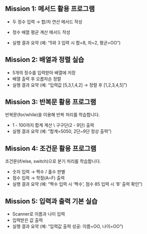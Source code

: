 ## Mission 1: 메서드 활용 프로그램

- 두 정수 입력 → 합/차 연산 메서드 작성
- 정수 배열 평균 계산 메서드 작성

- 실행 결과 요약 (예: “5와 3 입력 시 합=8, 차=2, 평균=OO”)

## Mission 2: 배열과 정렬 실습

- 5개의 정수를 입력받아 배열에 저장
- 배열 출력 후 오름차순 정렬
- 실행 결과 요약 (예: “입력값 \[5,3,1,4,2\] → 정렬 후 \[1,2,3,4,5\]”)

## Mission 3: 반복문 활용 프로그램
반복문(for/while)을 이용해 반복 처리를 학습합니다.

- 1 - 100까지 합계 계산 \ 구구단(2 - 9단) 출력
- 실행 결과 요약 (예: “합계=5050, 2단\~9단 정상 출력”)

## Mission 4: 조건문 활용 프로그램
조건문(if/else, switch)으로 분기 처리를 학습합니다.

- 숫자 입력 → 짝수 / 홀수 판별
- 점수 입력 → 학점(A\~F) 출력
- 실행 결과 요약 (예: “짝수 입력 시 ‘짝수’, 점수 85 입력 시 ‘B’ 출력 확인”)

## Mission 5: 입력과 출력 기본 실습
- Scanner로 이름과 나이 입력
- 입력받은 값 출력
- 실행 결과 요약 (예: “입력값 출력 성공: 이름=OO, 나이=OO”)